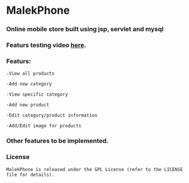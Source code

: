 # MalekPhone






### Online mobile store built using jsp, servlet and mysql

### Featurs testing video [here](https://youtu.be/lDyP7cEwBQg).

### Featurs:

    -View all products
    
    -Add new category
    
    -View specific category
    
    -Add new product
    
    -Edit category/product information
    
    -Add/Edit image for products
  
### Other features to be implemented.


### License

    MalekPhone is released under the GPL License (refer to the LICENSE file for details).
